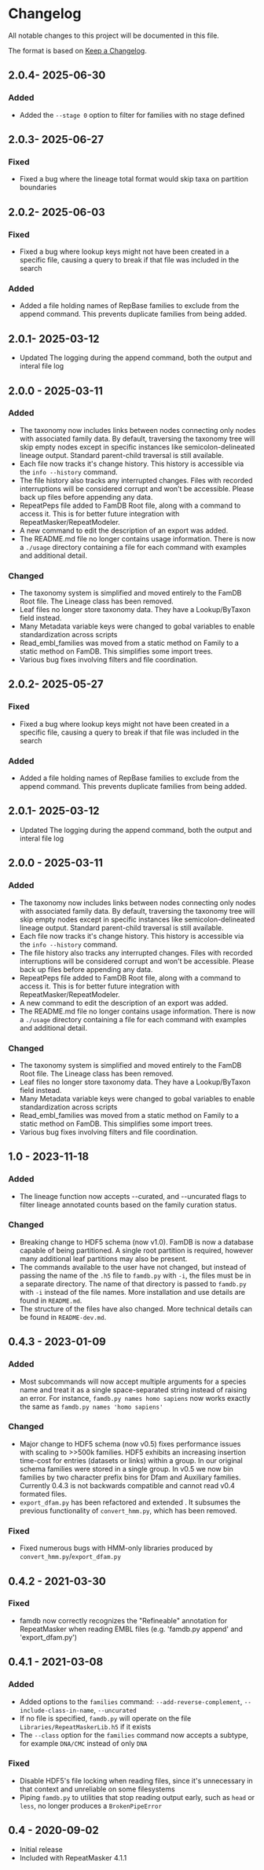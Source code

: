 # Changelog
All notable changes to this project will be documented in this file.

The format is based on [Keep a Changelog](https://keepachangelog.com/en/1.0.0/).

## 2.0.4- 2025-06-30
### Added
- Added the `--stage 0` option to filter for families with no stage defined

## 2.0.3- 2025-06-27
### Fixed
- Fixed a bug where the lineage total format would skip taxa on partition boundaries

## 2.0.2- 2025-06-03
### Fixed
- Fixed a bug where lookup keys might not have been created in a specific file, causing a query to break if that file was included in the search
### Added
- Added a file holding names of RepBase families to exclude from the append command. This prevents duplicate families from being added.

## 2.0.1- 2025-03-12
- Updated The logging during the append command, both the output and interal file log

## 2.0.0 - 2025-03-11
### Added
- The taxonomy now includes links between nodes connecting only nodes with associated family data. By default, traversing the taxonomy tree will skip empty nodes except in specific instances like semicolon-delineated lineage output. Standard parent-child traversal is still available.
- Each file now tracks it's change history. This history is accessible via the `info --history` command.
- The file history also tracks any interrupted changes. Files with recorded interruptions will be considered corrupt and won't be accessible. Please back up files before appending any data.
- RepeatPeps file added to FamDB Root file, along with a command to access it. This is for better future integration with RepeatMasker/RepeatModeler.
- A new command to edit the description of an export was added.
- The README.md file no longer contains usage information. There is now a `./usage` directory containing a file for each command with examples and additional detail.
### Changed
- The taxonomy system is simplified and moved entirely to the FamDB Root file. The Lineage class has been removed.
- Leaf files no longer store taxonomy data. They have a Lookup/ByTaxon field instead.
- Many Metadata variable keys were changed to gobal variables to enable standardization across scripts
- Read_embl_families was moved from a static method on Family to a static method on FamDB. This simplifies some import trees.
- Various bug fixes involving filters and file coordination.

## 2.0.2- 2025-05-27
### Fixed
- Fixed a bug where lookup keys might not have been created in a specific file, causing a query to break if that file was included in the search
### Added
- Added a file holding names of RepBase families to exclude from the append command. This prevents duplicate families from being added.

## 2.0.1- 2025-03-12
- Updated The logging during the append command, both the output and interal file log

## 2.0.0 - 2025-03-11
### Added
- The taxonomy now includes links between nodes connecting only nodes with associated family data. By default, traversing the taxonomy tree will skip empty nodes except in specific instances like semicolon-delineated lineage output. Standard parent-child traversal is still available.
- Each file now tracks it's change history. This history is accessible via the `info --history` command.
- The file history also tracks any interrupted changes. Files with recorded interruptions will be considered corrupt and won't be accessible. Please back up files before appending any data.
- RepeatPeps file added to FamDB Root file, along with a command to access it. This is for better future integration with RepeatMasker/RepeatModeler.
- A new command to edit the description of an export was added.
- The README.md file no longer contains usage information. There is now a `./usage` directory containing a file for each command with examples and additional detail.
### Changed
- The taxonomy system is simplified and moved entirely to the FamDB Root file. The Lineage class has been removed.
- Leaf files no longer store taxonomy data. They have a Lookup/ByTaxon field instead.
- Many Metadata variable keys were changed to gobal variables to enable standardization across scripts
- Read_embl_families was moved from a static method on Family to a static method on FamDB. This simplifies some import trees.
- Various bug fixes involving filters and file coordination.

## 1.0 - 2023-11-18
### Added
- The lineage function now accepts --curated, and --uncurated flags to
  filter lineage annotated counts based on the family curation status.
### Changed
- Breaking change to HDF5 schema (now v1.0).  FamDB is now a database
  capable of being partitioned.  A single root partition is required,
  however many additional leaf partitions may also be present.
- The commands available to the user have not changed, but instead of passing 
  the name of the `.h5` file to `famdb.py` with `-i`, the files must be in a 
  separate directory. The name of that directory is passed to `famdb.py` with 
  `-i` instead of the file names. More installation and use details are found 
  in `README.md`.
- The structure of the files have also changed. More technical details can be
  found in `README-dev.md`.

## 0.4.3 - 2023-01-09
### Added
- Most subcommands will now accept multiple arguments for a species name and
  treat it as a single space-separated string instead of raising an error. For
  instance, `famdb.py names homo sapiens` now works exactly the same as
  `famdb.py names 'homo sapiens'`
### Changed
- Major change to HDF5 schema (now v0.5) fixes performance issues with scaling
  to >>500k families.  HDF5 exhibits an increasing insertion time-cost for entries
  (datasets or links) within a group.  In our original schema families were stored
  in a single group.  In v0.5 we now bin families by two character prefix bins for
  Dfam and Auxiliary families.  Currently 0.4.3 is not backwards compatible and
  cannot read v0.4 formated files.
- `export_dfam.py` has been refactored and extended . It subsumes the previous
  functionality of `convert_hmm.py`, which has been removed.
### Fixed
- Fixed numerous bugs with HMM-only libraries produced by `convert_hmm.py`/`export_dfam.py`

## 0.4.2 - 2021-03-30
### Fixed
- famdb now correctly recognizes the "Refineable" annotation for RepeatMasker
  when reading EMBL files (e.g. 'famdb.py append' and 'export_dfam.py')

## 0.4.1 - 2021-03-08
### Added
- Added options to the `families` command: `--add-reverse-complement`,
  `--include-class-in-name`, `--uncurated`
- If no file is specified, `famdb.py` will operate on the file
  `Libraries/RepeatMaskerLib.h5` if it exists
- The `--class` option for the `families` command now accepts a subtype, for
  example `DNA/CMC` instead of only `DNA`
### Fixed
- Disable HDF5's file locking when reading files, since it's unnecessary in
  that context and unreliable on some filesystems
- Piping `famdb.py` to utilities that stop reading output early, such as
  `head` or `less`, no longer produces a `BrokenPipeError`

## 0.4 - 2020-09-02
- Initial release
- Included with RepeatMasker 4.1.1
